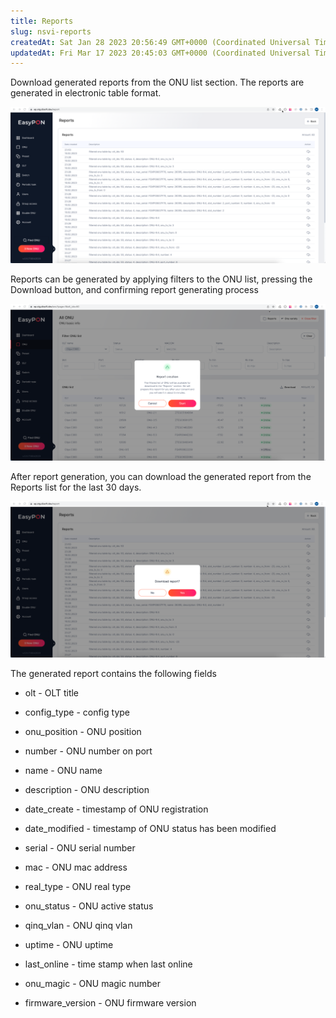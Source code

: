 ```yaml
---
title: Reports
slug: nsvi-reports
createdAt: Sat Jan 28 2023 20:56:49 GMT+0000 (Coordinated Universal Time)
updatedAt: Fri Mar 17 2023 20:45:03 GMT+0000 (Coordinated Universal Time)
---
```


Download generated reports from the ONU list section. The reports are generated in electronic table format.

![Reports](.gitbook/assets/g2w_KzywhrrBIdTmzYnxv_2023-02-1411-13-20.png)

Reports can be generated by applying filters to the ONU list, pressing the Download button, and confirming report generating process

![Report creation](.gitbook/assets/6D5jcOC5n0WpJ68WFfFO1_2023-02-1411-13-55.png)

After report generation, you can download the generated report from the Reports list for the last 30 days.

![Download report confirmation](.gitbook/assets/6DieTpasVzu1GqgSobbeb_2023-02-1411-13-30.png)

The generated report contains the following fields

*   olt - OLT title

*   config\_type - config type

*   onu\_position - ONU position

*   number - ONU number on port

*   name - ONU name

*   description - ONU description

*   date\_create - timestamp of ONU registration&#x20;

*   date\_modified - timestamp of ONU status has been modified&#x20;

*   serial - ONU serial number

*   mac	- ONU mac address

*   real\_type - ONU real type

*   onu\_status - ONU active status

*   qinq\_vlan - ONU qinq vlan

*   uptime - ONU uptime

*   last\_online - time stamp when last online

*   onu\_magic - ONU magic number

*   firmware\_version - ONU firmware version

